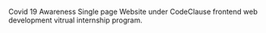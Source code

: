 Covid 19 Awareness Single page Website under CodeClause frontend web development vitrual internship program.

